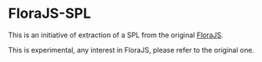 # FloraJS-SPL

This is an initiative of extraction of a SPL from the original <a href='http://github.com/foldi/FloraJS'>FloraJS</a>. 

This is experimental, any interest in FloraJS, please refer to the original one.
